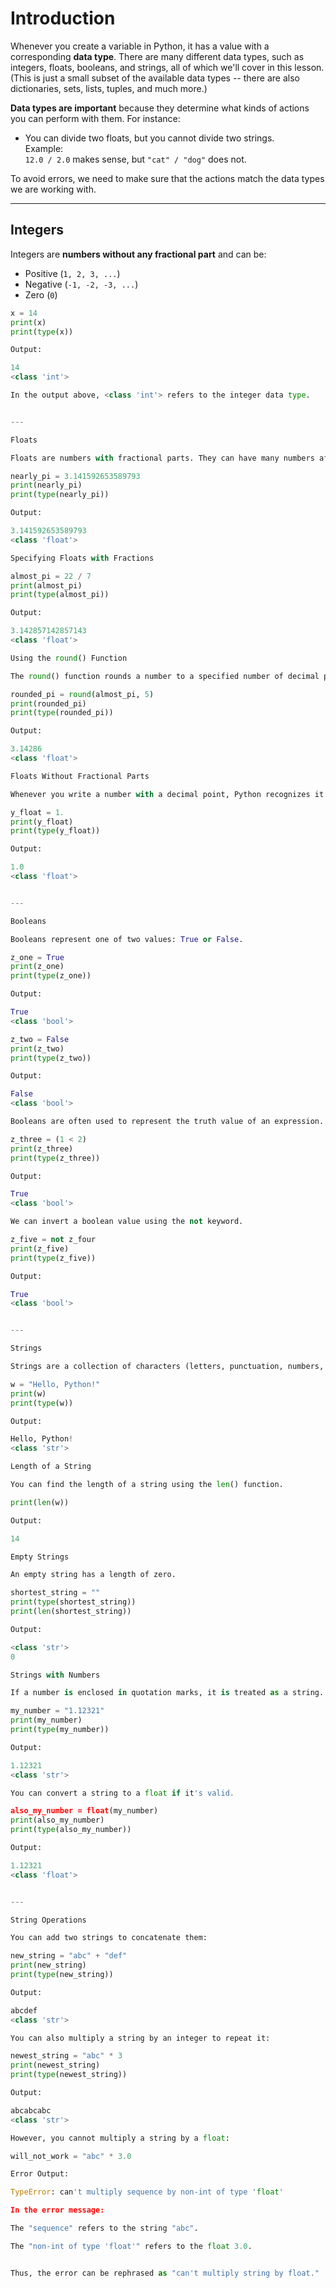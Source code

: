# Introduction

Whenever you create a variable in Python, it has a value with a corresponding **data type**. There are many different data types, such as integers, floats, booleans, and strings, all of which we'll cover in this lesson. (This is just a small subset of the available data types -- there are also dictionaries, sets, lists, tuples, and much more.)

**Data types are important** because they determine what kinds of actions you can perform with them. For instance:

- You can divide two floats, but you cannot divide two strings.  
  Example:  
  `12.0 / 2.0` makes sense, but `"cat" / "dog"` does not.

To avoid errors, we need to make sure that the actions match the data types we are working with.

---

## Integers

Integers are **numbers without any fractional part** and can be:

- Positive (`1, 2, 3, ...`)
- Negative (`-1, -2, -3, ...`)
- Zero (`0`)

```python
x = 14
print(x)
print(type(x))

Output:

14
<class 'int'>

In the output above, <class 'int'> refers to the integer data type.


---

Floats

Floats are numbers with fractional parts. They can have many numbers after the decimal.

nearly_pi = 3.141592653589793
print(nearly_pi)
print(type(nearly_pi))

Output:

3.141592653589793
<class 'float'>

Specifying Floats with Fractions

almost_pi = 22 / 7
print(almost_pi)
print(type(almost_pi))

Output:

3.142857142857143
<class 'float'>

Using the round() Function

The round() function rounds a number to a specified number of decimal places.

rounded_pi = round(almost_pi, 5)
print(rounded_pi)
print(type(rounded_pi))

Output:

3.14286
<class 'float'>

Floats Without Fractional Parts

Whenever you write a number with a decimal point, Python recognizes it as a float, even if it has no fractional part.

y_float = 1.
print(y_float)
print(type(y_float))

Output:

1.0
<class 'float'>


---

Booleans

Booleans represent one of two values: True or False.

z_one = True
print(z_one)
print(type(z_one))

Output:

True
<class 'bool'>

z_two = False
print(z_two)
print(type(z_two))

Output:

False
<class 'bool'>

Booleans are often used to represent the truth value of an expression.

z_three = (1 < 2)
print(z_three)
print(type(z_three))

Output:

True
<class 'bool'>

We can invert a boolean value using the not keyword.

z_five = not z_four
print(z_five)
print(type(z_five))

Output:

True
<class 'bool'>


---

Strings

Strings are a collection of characters (letters, punctuation, numbers, or symbols) enclosed in quotation marks. They are commonly used to represent text.

w = "Hello, Python!"
print(w)
print(type(w))

Output:

Hello, Python!
<class 'str'>

Length of a String

You can find the length of a string using the len() function.

print(len(w))

Output:

14

Empty Strings

An empty string has a length of zero.

shortest_string = ""
print(type(shortest_string))
print(len(shortest_string))

Output:

<class 'str'>
0

Strings with Numbers

If a number is enclosed in quotation marks, it is treated as a string.

my_number = "1.12321"
print(my_number)
print(type(my_number))

Output:

1.12321
<class 'str'>

You can convert a string to a float if it's valid.

also_my_number = float(my_number)
print(also_my_number)
print(type(also_my_number))

Output:

1.12321
<class 'float'>


---

String Operations

You can add two strings to concatenate them:

new_string = "abc" + "def"
print(new_string)
print(type(new_string))

Output:

abcdef
<class 'str'>

You can also multiply a string by an integer to repeat it:

newest_string = "abc" * 3
print(newest_string)
print(type(newest_string))

Output:

abcabcabc
<class 'str'>

However, you cannot multiply a string by a float:

will_not_work = "abc" * 3.0

Error Output:

TypeError: can't multiply sequence by non-int of type 'float'

In the error message:

The "sequence" refers to the string "abc".

The "non-int of type 'float'" refers to the float 3.0.


Thus, the error can be rephrased as "can't multiply string by float."




